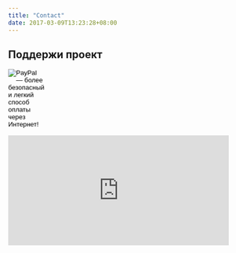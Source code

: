 ```yaml
---
title: "Contact"
date: 2017-03-09T13:23:28+08:00
---
```


## Поддержи проект

<div style="width: 0; overflow-x: visible">
<form action="https://www.paypal.com/cgi-bin/webscr" method="post" target="_top">
<input type="hidden" name="cmd" value="_s-xclick">
<input type="hidden" name="hosted_button_id" value="QJDNRPU8B2FEJ">
<input type="image" src="https://www.paypalobjects.com/ru_RU/RU/i/btn/btn_donateCC_LG.gif" border="0" name="submit" alt="PayPal — более безопасный и легкий способ оплаты через Интернет!">
<img alt="" border="0" src="https://www.paypalobjects.com/ru_RU/i/scr/pixel.gif" width="1" height="1">
</form>
<iframe src="https://money.yandex.ru/quickpay/shop-widget?writer=buyer&targets=&targets-hint=%D0%9D%D0%B0%20%D0%BF%D1%80%D0%BE%D0%B5%D0%BA%D1%82&default-sum=50&button-text=11&payment-type-choice=on&mobile-payment-type-choice=on&hint=&successURL=&quickpay=shop&account=41001612955830" width="450" height="224" frameborder="0" allowtransparency="true" scrolling="no"></iframe>
</div>
